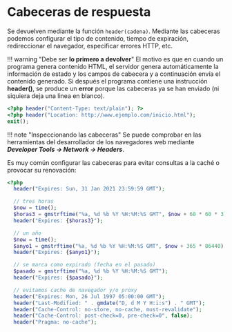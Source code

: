 # Cabeceras de respuesta

Se devuelven mediante la función `header(cadena)`. Mediante las cabeceras podemos configurar el tipo de contenido, tiempo de expiración, redireccionar el navegador, especificar errores HTTP, etc.

!!! warning "Debe ser **lo primero a devolver**"
    El motivo es que en cuando un programa genera contenido HTML, el servidor genera automáticamente la información de estado y los campos de cabecera y a continuación envía el contenido generado. Si después el programa contiene una instrucción **header()**, se produce un **error** porque las cabeceras ya se han enviado (ni siquiera deja una linea en blanco).

```php
<?php header("Content-Type: text/plain"); ?>
<?php header("Location: http://www.ejemplo.com/inicio.html");
exit(); 
```

!!! note "Inspeccionando las cabeceras"
	Se puede comprobar en las herramientas del desarrollador de los navegadores web mediante ***Developer Tools → Network → Headers***.
	
Es muy común configurar las cabeceras para evitar consultas a la caché o provocar su renovación:

```php
<?php
  header("Expires: Sun, 31 Jan 2021 23:59:59 GMT");

  // tres horas
  $now = time();
  $horas3 = gmstrftime("%a, %d %b %Y %H:%M:%S GMT", $now + 60 * 60 * 3);
  header("Expires: {$horas3}");

  // un año
  $now = time();
  $anyo1 = gmstrftime("%a, %d %b %Y %H:%M:%S GMT", $now + 365 * 86440);
  header("Expires: {$anyo1}");

  // se marca como expirado (fecha en el pasado)
  $pasado = gmstrftime("%a, %d %b %Y %H:%M:%S GMT");
  header("Expires: {$pasado}");

  // evitamos cache de navegador y/o proxy
  header("Expires: Mon, 26 Jul 1997 05:00:00 GMT");
  header("Last-Modified: " . gmdate("D, d M Y H:i:s") . " GMT");
  header("Cache-Control: no-store, no-cache, must-revalidate");
  header("Cache-Control: post-check=0, pre-check=0", false);
  header("Pragma: no-cache");
```

